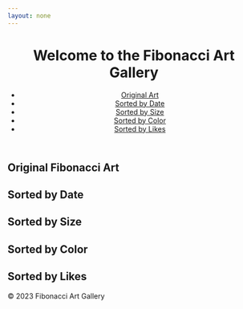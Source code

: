 ```yaml
---
layout: none
---
```

<html lang="en">

<head>
    <meta charset="UTF-8">
    <meta name="viewport" content="width=device-width, initial-scale=1.0">
    <title>Fibonacci Art Gallery</title>
    <link rel="stylesheet" href="styles.css">
    <script src="sort.js" defer></script>
</head>

<body>
    <header>
        <h1>Welcome to the Fibonacci Art Gallery</h1>
        <nav>
            <ul>
                <li><a href="#original">Original Art</a></li>
                <li><a href="#sorted-by-date">Sorted by Date</a></li>
                <li><a href="#sorted-by-size">Sorted by Size</a></li>
                <li><a href="#sorted-by-color">Sorted by Color</a></li>
                <li><a href="#sorted-by-likes">Sorted by Likes</a></li>
            </ul>
        </nav>
    </header>
    <main>
        <section id="original">
            <h2>Original Fibonacci Art</h2>
            <div class="art-gallery">
                <!-- Art pieces generated through Java backend -->
                <!-- Display original art here -->
            </div>
        </section>
        <section id="sorted-by-date">
            <h2>Sorted by Date</h2>
            <div class="art-gallery">
                <!-- Art pieces sorted by date -->
                <!-- Display sorted art here -->
            </div>
        </section>
        <section id="sorted-by-size">
            <h2>Sorted by Size</h2>
            <div class="art-gallery">
                <!-- Art pieces sorted by size -->
                <!-- Display sorted art here -->
            </div>
        </section>
        <section id="sorted-by-color">
            <h2>Sorted by Color</h2>
            <div class="art-gallery">
                <!-- Art pieces sorted by color -->
                <!-- Display sorted art here -->
            </div>
        </section>
        <section id="sorted-by-likes">
            <h2>Sorted by Likes</h2>
            <div class="art-gallery" id="likesGallery">
                <!-- Art pieces sorted by likes -->
                <!-- Display sorted art here -->
            </div>
        </section>
    </main>
    <footer>
        <p>&copy; 2023 Fibonacci Art Gallery</p>
    </footer>
</body>

</html>